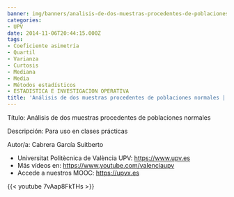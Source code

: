 ```yaml
---
banner: img/banners/analisis-de-dos-muestras-procedentes-de-poblaciones-normales-upv.jpg
categories:
- UPV
date: 2014-11-06T20:44:15.000Z
tags:
- Coeficiente asimetría
- Quartil
- Varianza
- Curtosis
- Mediana
- Media
- Métodos estadísticos
- ESTADISTICA E INVESTIGACION OPERATIVA
title: 'Análisis de dos muestras procedentes de poblaciones normales |  | UPV'
---
```


Título: Análisis de dos muestras procedentes de poblaciones normales

Descripción: Para uso en clases prácticas 

Autor/a: Cabrera García Suitberto



+ Universitat Politècnica de València UPV: https://www.upv.es
+ Más vídeos en: https://www.youtube.com/valenciaupv
+ Accede a nuestros MOOC: https://upvx.es

{{< youtube 7vAap8FkTHs >}}
